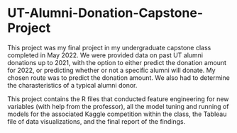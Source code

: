 # UT-Alumni-Donation-Capstone-Project

This project was my final project in my undergraduate capstone class completed in May 2022. We were provided data on past UT alumni donations up to 2021, with the option to either predict the donation amount for 2022, or predicting whether or not a specific alumni will donate. My chosen route was to predict the donation amount. We also had to determine the charasteristics of a typical alumni donor.

This project contains the R files that conducted feature engineering for new variables (with help from the professor), all the model tuning and running of models for the associated Kaggle competition within the class, the Tableau file of data visualizations, and the final report of the findings.
